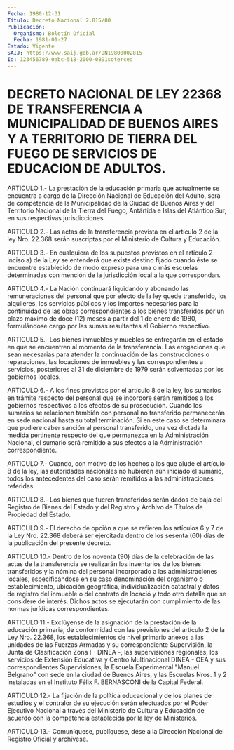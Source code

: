 ```yaml
---
Fecha: 1980-12-31
Título: Decreto Nacional 2.815/80
Publicación:
  Organismo: Boletín Oficial
  Fecha: 1981-01-27
Estado: Vigente
SAIJ: https://www.saij.gob.ar/DN19800002815
Id: 123456789-0abc-518-2000-0891soterced
---
```

# DECRETO NACIONAL DE LEY 22368 DE TRANSFERENCIA A MUNICIPALIDAD DE BUENOS AIRES Y A TERRITORIO DE TIERRA DEL FUEGO DE SERVICIOS DE EDUCACION DE ADULTOS.

<a id="1"></a>
ARTICULO  1.-  La  prestación  de  la  educación  primaria que actualmente  se  encuentra  a  cargo  de  la Dirección Nacional  de Educación del Adulto, será de competencia de  la  Municipalidad  de la  Ciudad  de  Buenos Aires y del Territorio Nacional de la Tierra del Fuego, Antártida  e Islas del Atlántico Sur, en sus respectivas jurisdicciones.

<a id="2"></a>
ARTICULO  2.-  Las  actas  de  la transferencia prevista en el artículo  2  de  la  ley  Nro.  22.368  serán   suscriptas  por  el Ministerio de Cultura y Educación.

<a id="3"></a>
ARTICULO  3.-  En  cualquiera de los supuestos previstos en el artículo 2 inciso a) de la  Ley  se  entenderá  que  existe destino fijado  cuando  éste se encuentre establecido de modo expreso  para una o más escuelas  determinadas  con  mención  de  la jurisdicción local a la que correspondan.

<a id="4"></a>
ARTICULO  4.-  La  Nación continuará liquidando y abonando las remuneraciones  del  personal  que  por  efecto  de  la  ley  quede transferido, los alquileres,  los servicios públicos y los importes necesarios para la continuidad  de las obras correspondientes a los bienes  transferidos por un plazo  máximo  de  doce  (12)  meses  a partir del  1  de  enero  de 1980, formulándose cargo por las sumas resultantes al Gobierno respectivo.

<a id="5"></a>
ARTICULO 5.- Los bienes inmuebles y muebles se entregarán en el estado  en  que  se  encuentren al momento de la transferencia. Las erogaciones que sean necesarias  para  atender  la  continuación de las  construcciones o reparaciones, las locaciones de  inmuebles  y las correspondientes  a  servicios,  posteriores al 31 de diciembre de 1979 serán solventadas por los gobiernos locales.

<a id="6"></a>
ARTICULO 6.- A los fines previstos por el artículo 8 de la ley, los  sumarios  en  trámite  respecto  del personal que se incorpore serán remitidos a los gobiernos respectivos  a  los  efectos  de su prosecución.    Cuando  los  sumarios  se  relacionen  también  con personal no transferido  permanecerán  en  sede  nacional  hasta su total  terminación.  Si  en  este  caso  se determinara que pudiere caber sanción al personal transferido, una  vez  dictada  la medida pertinente   respecto  del  que  permanezca  en  la  Administración Nacional, el sumario será remitido a sus efectos a la Administración correspondiente.

<a id="7"></a>
ARTICULO  7.- Cuando, con motivo de los hechos a los que alude el artículo 8 de  la  ley,  las  autoridades nacionales no hubieren aún  iniciado el sumario, todos los  antecedentes  del  caso  serán remitidos a las administraciones referidas.

<a id="8"></a>
ARTICULO 8.- Los bienes que fueren transferidos serán dados de baja del  Registro de Bienes del Estado y del Registro y Archivo de Títulos de Propiedad del Estado.

<a id="9"></a>
ARTICULO  9.-  El  derecho  de  opción  a  que se refieren los artículos 6 y 7 de la Ley Nro. 22.368 deberá ser  ejercitada dentro de  los  sesenta (60) días de la publicación del presente  decreto.

<a id="10"></a>
ARTICULO 10.- Dentro de los noventa (90) días de la celebración de las  actas  de la transferencia se realizarán los inventarios de los bienes transferidos  y la nómina del personal incorporado a las administraciones locales,  especificándose  en su caso denominación del organismo o establecimiento, ubicación geográfica, individualización catastral y datos de registro  del inmueble o del contrato  de  locació  y  todo  otro  detalle  que se considere  de interés. Dichos actos se ejecutarán con cumplimiento  de las normas jurídicas correspondientes.

<a id="11"></a>
ARTICULO  11.- Exclúyense de la asignación de la prestación de la educación primaria,  de  conformidad  con  las  previsiones  del artículo  2  de  la  Ley Nro. 22.368, los establecimientos de nivel primario  anexos  a las  unidades  de  las  Fuerzas  Armadas  y  su correspondiente Supervisión,  la  Junta  de  Clasificación Zona I - DINEA -, las supervisiones regionales, los servicios  de  Extensión Educativa y Centro Multinacional DINEA - OEA y sus correspondientes  Supervisiones,  la  Escuela  Experimental "Manuel Belgrano"  con sede en la ciudad de Buenos Aires,  y  las  Escuelas Nros. 1 y 2  instaladas  en  el Instituto Félix F. BERNASCONI de la Capital Federal.

<a id="12"></a>
ARTICULO  12.- La fijación de la política educacional y de los planes de estudios  y el contralor de su ejecución serán efectuados por el Poder Ejecutivo  Nacional a través del Ministerio de Cultura y Educación de acuerdo con  la  competencia  establecida por la ley de Ministerios.

<a id="13"></a>
ARTICULO  13.-  Comuníquese,  publíquese,  dése a la Dirección Nacional del Registro Oficial y archívese.